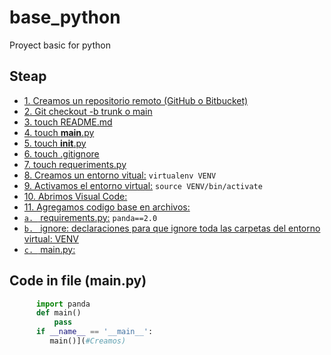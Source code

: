# base_python
Proyect basic for python
## Steap 
- [1. Creamos un repositorio remoto (GitHub o Bitbucket)](#Creamos)
- [2. Git checkout -b trunk o main](#Creamos)
- [3. touch README.md](#Creamos)
- [4. touch __main__.py](#Creamos)
- [5. touch __init__.py](#Creamos)
- [6. touch .gitignore](#Creamos)
- [7. touch requeriments.py](#Creamos)
- [8. Creamos un entorno vitual:](#Creamos) ```virtualenv VENV```
- [9. Activamos el entorno virtual:](#Creamos) ```source VENV/bin/activate```
- [10. Abrimos Visual Code:](#Creamos)
- [11. Agregamos codigo base en archivos:](#Creamos)
- [    ```a. ``` requirements.py:](#Creamos) ```panda==2.0 ``` 
- [    ```b. ``` ignore: declaraciones para que ignore toda las carpetas del entorno virtual: VENV](#Creamos)
- [    ```c. ``` main.py:](#Creamos)

## Code in file (main.py)

```python
      import panda
      def main()
          pass
      if __name__ == '__main__':
         main()](#Creamos) 

